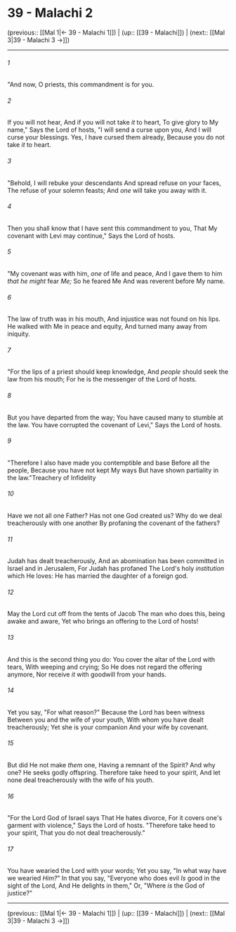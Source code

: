 # 39 - Malachi 2

(previous:: [[Mal 1|← 39 - Malachi 1]]) | (up:: [[39 - Malachi]]) | (next:: [[Mal 3|39 - Malachi 3 →]])

***


###### 1 
"And now, O priests, this commandment is for you. 

###### 2 
If you will not hear, And if you will not take _it_ to heart, To give glory to My name," Says the Lord of hosts, "I will send a curse upon you, And I will curse your blessings. Yes, I have cursed them already, Because you do not take _it_ to heart. 

###### 3 
"Behold, I will rebuke your descendants And spread refuse on your faces, The refuse of your solemn feasts; And _one_ will take you away with it. 

###### 4 
Then you shall know that I have sent this commandment to you, That My covenant with Levi may continue," Says the Lord of hosts. 

###### 5 
"My covenant was with him, _one_ of life and peace, And I gave them to him _that he might_ fear _Me;_ So he feared Me And was reverent before My name. 

###### 6 
The law of truth was in his mouth, And injustice was not found on his lips. He walked with Me in peace and equity, And turned many away from iniquity. 

###### 7 
"For the lips of a priest should keep knowledge, And _people_ should seek the law from his mouth; For he is the messenger of the Lord of hosts. 

###### 8 
But you have departed from the way; You have caused many to stumble at the law. You have corrupted the covenant of Levi," Says the Lord of hosts. 

###### 9 
"Therefore I also have made you contemptible and base Before all the people, Because you have not kept My ways But have shown partiality in the law."Treachery of Infidelity 

###### 10 
Have we not all one Father? Has not one God created us? Why do we deal treacherously with one another By profaning the covenant of the fathers? 

###### 11 
Judah has dealt treacherously, And an abomination has been committed in Israel and in Jerusalem, For Judah has profaned The Lord's holy _institution_ which He loves: He has married the daughter of a foreign god. 

###### 12 
May the Lord cut off from the tents of Jacob The man who does this, being awake and aware, Yet who brings an offering to the Lord of hosts! 

###### 13 
And this is the second thing you do: You cover the altar of the Lord with tears, With weeping and crying; So He does not regard the offering anymore, Nor receive _it_ with goodwill from your hands. 

###### 14 
Yet you say, "For what reason?" Because the Lord has been witness Between you and the wife of your youth, With whom you have dealt treacherously; Yet she is your companion And your wife by covenant. 

###### 15 
But did He not make _them_ one, Having a remnant of the Spirit? And why one? He seeks godly offspring. Therefore take heed to your spirit, And let none deal treacherously with the wife of his youth. 

###### 16 
"For the Lord God of Israel says That He hates divorce, For it covers one's garment with violence," Says the Lord of hosts. "Therefore take heed to your spirit, That you do not deal treacherously." 

###### 17 
You have wearied the Lord with your words; Yet you say, "In what way have we wearied _Him?_" In that you say, "Everyone who does evil _Is_ good in the sight of the Lord, And He delights in them," Or, "Where _is_ the God of justice?"

***

(previous:: [[Mal 1|← 39 - Malachi 1]]) | (up:: [[39 - Malachi]]) | (next:: [[Mal 3|39 - Malachi 3 →]])
